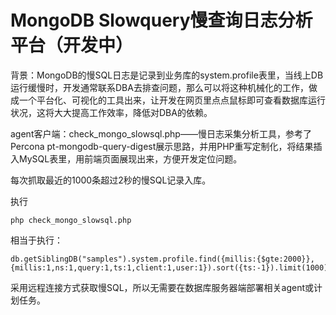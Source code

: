 # MongoDB Slowquery慢查询日志分析平台（开发中）

背景：MongoDB的慢SQL日志是记录到业务库的system.profile表里，当线上DB运行缓慢时，开发通常联系DBA去排查问题，那么可以将这种机械化的工作，做成一个平台化、可视化的工具出来，让开发在网页里点点鼠标即可查看数据库运行状况，这将大大提高工作效率，降低对DBA的依赖。

agent客户端：check_mongo_slowsql.php——慢日志采集分析工具，参考了Percona pt-mongodb-query-digest展示思路，并用PHP重写定制化，将结果插入MySQL表里，用前端页面展现出来，方便开发定位问题。

每次抓取最近的1000条超过2秒的慢SQL记录入库。

执行

    php check_mongo_slowsql.php 

相当于执行：

    db.getSiblingDB("samples").system.profile.find({millis:{$gte:2000}},    
    {millis:1,ns:1,query:1,ts:1,client:1,user:1}).sort({ts:-1}).limit(1000)


采用远程连接方式获取慢SQL，所以无需要在数据库服务器端部署相关agent或计划任务。
